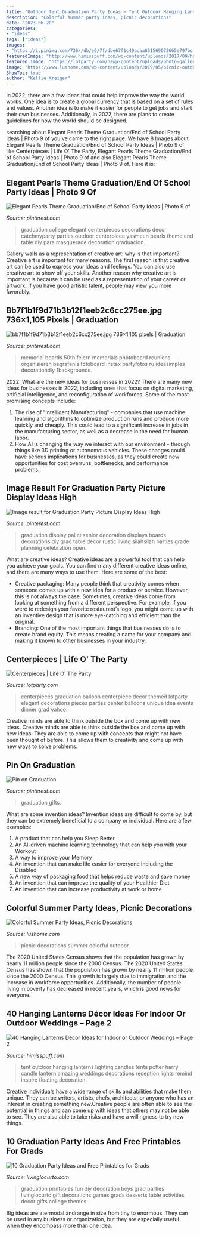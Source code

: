 ```yaml
---
title: "Outdoor Tent Graduation Party Ideas ~ Tent Outdoor Hanging Lanterns Lighting Candles Tents Potter Harry Candle Lantern Amazing Weddings Decorations Reception Lights Remind Inspire Floating Decoration"
description: "Colorful summer party ideas, picnic decorations"
date: "2023-06-20"
categories:
- "ideas"
tags: ["ideas"]
images:
- "https://i.pinimg.com/736x/db/e6/7f/dbe67f1c49acaa851569073665e797bc.jpg"
featuredImage: "http://www.himisspuff.com/wp-content/uploads/2017/09/hanging-lanterns-remind-me-of-the-floating-candles-in-the-Great-Hall.jpg"
featured_image: "https://lotparty.com/n/wp-content/uploads/photo-gallery/centerpiece-41.JPG"
image: "https://www.lushome.com/wp-content/uploads/2019/05/picnic-outdoor-decorations-summer-party-ideas-3.jpg"
ShowToc: true
author: "Kellie Kreiger"
---
```



In 2022, there are a few ideas that could help improve the way the world works. One idea is to create a global currency that is based on a set of rules and values. Another idea is to make it easier for people to get jobs and start their own businesses. Additionally, in 2022, there are plans to create guidelines for how the world should be designed.

	

		
searching about Elegant Pearls Theme Graduation/End of School Party Ideas | Photo 9 of you've came to the right page. We have 8 Images about Elegant Pearls Theme Graduation/End of School Party Ideas | Photo 9 of like Centerpieces | Life O&#039; The Party, Elegant Pearls Theme Graduation/End of School Party Ideas | Photo 9 of and also Elegant Pearls Theme Graduation/End of School Party Ideas | Photo 9 of. Here it is:
		
    
## Elegant Pearls Theme Graduation/End Of School Party Ideas | Photo 9 Of

<img loading=lazy src="https://i.pinimg.com/736x/c5/9f/07/c59f07b5a34e1f7481edf66058c89f1c.jpg" onerror="this.onerror=null;this.src='https://tse4.mm.bing.net/th?id=OIP.z7phlv_D0ttuksSPKoL0mgHaJ3&amp;pid=15.1';" alt="Elegant Pearls Theme Graduation/End of School Party Ideas | Photo 9 of">

_Source: pinterest.com_

>graduation college elegant centerpieces decorations decor catchmyparty parties outdoor centerpiece yasmeen pearls theme end table diy para masquerade decoration graduacion. 

	

Gallery walls as a representation of creative art: why is that important?
Creative art is important for many reasons. The first reason is that creative art can be used to express your ideas and feelings. You can also use creative art to show off your skills. Another reason why creative art is important is because it can be used as a representation of your career or artwork. If you have good artistic talent, people may view you more favorably.

    
## Bb7f1b1f9d71b3b12f1eeb2c6cc275ee.jpg 736×1,105 Pixels | Graduation

<img loading=lazy src="https://i.pinimg.com/736x/de/db/1e/dedb1e840e40aeaa6b257322b7da0985.jpg" onerror="this.onerror=null;this.src='https://tse4.mm.bing.net/th?id=OIP.bEMzBMC-Vfaa1N-eYA8F6AHaLH&amp;pid=15.1';" alt="bb7f1b1f9d71b3b12f1eeb2c6cc275ee.jpg 736×1,105 pixels | Graduation">

_Source: pinterest.com_

>memorial boards 50th feiern memorials photoboard reunions organisieren begrafenis fotoboard instax partyfotos ru ideasimples decorationdiy 1backgrounds. 

	

2022: What are the new ideas for businesses in 2022?
There are many new ideas for businesses in 2022, including ones that focus on digital marketing, artificial intelligence, and reconfiguration of workforces. Some of the most promising concepts include: 
1. The rise of "Intelligent Manufacturing" - companies that use machine learning and algorithms to optimize production runs and produce more quickly and cheaply. This could lead to a significant increase in jobs in the manufacturing sector, as well as a decrease in the need for human labor. 
2. How AI is changing the way we interact with our environment - through things like 3D printing or autonomous vehicles. These changes could have serious implications for businesses, as they could create new opportunities for cost overruns, bottlenecks, and performance problems. 

    
## Image Result For Graduation Party Picture Display Ideas High

<img loading=lazy src="https://i.pinimg.com/736x/db/e6/7f/dbe67f1c49acaa851569073665e797bc.jpg" onerror="this.onerror=null;this.src='https://tse2.mm.bing.net/th?id=OIP.k_PguSw2w_2HGE9s2oxcRgHaJ3&amp;pid=15.1';" alt="Image result for Graduation Party Picture Display Ideas High">

_Source: pinterest.com_

>graduation display pallet senior decoration displays boards decorations diy grad table decor rustic living silahsilah parties grade planning celebration open. 

	

What are creative ideas?
Creative ideas are a powerful tool that can help you achieve your goals. You can find many different creative ideas online, and there are many ways to use them. Here are some of the best:  
- Creative packaging: Many people think that creativity comes when someone comes up with a new idea for a product or service. However, this is not always the case. Sometimes, creative ideas come from looking at something from a different perspective. For example, if you were to redesign your favorite restaurant’s logo, you might come up with an inventive design that is more eye-catching and efficient than the original. 
- Branding: One of the most important things that businesses do is to create brand equity. This means creating a name for your company and making it known to other businesses in your industry.

    
## Centerpieces | Life O&#039; The Party

<img loading=lazy src="https://lotparty.com/n/wp-content/uploads/photo-gallery/centerpiece-41.JPG" onerror="this.onerror=null;this.src='https://tse1.mm.bing.net/th?id=OIP.hn9B7UFO-G3l7OqAz81_WwHaLH&amp;pid=15.1';" alt="Centerpieces | Life O&#039; The Party">

_Source: lotparty.com_

>centerpieces graduation balloon centerpiece decor themed lotparty elegant decorations pieces parties center balloons unique idea events dinner grad yahoo. 

	

Creative minds are able to think outside the box and come up with new ideas.
Creative minds are able to think outside the box and come up with new ideas. They are able to come up with concepts that might not have been thought of before. This allows them to creativity and come up with new ways to solve problems.

    
## Pin On Graduation

<img loading=lazy src="https://i.pinimg.com/736x/5b/81/42/5b8142c313c57a87a5d4673911568a16--best-graduation-gifts-grad-gifts.jpg" onerror="this.onerror=null;this.src='https://tse1.mm.bing.net/th?id=OIP.gBI48Yckw9whAz7KhpKycgHaJ4&amp;pid=15.1';" alt="Pin on Graduation">

_Source: pinterest.com_

>graduation gifts. 

	

What are some invention ideas?
Invention ideas are difficult to come by, but they can be extremely beneficial to a company or individual. Here are a few examples:
1. A product that can help you Sleep Better 
2. An AI-driven machine learning technology that can help you with your Workout 
3. A way to improve your Memory 
4. An invention that can make life easier for everyone including the Disabled 
5. A new way of packaging food that helps reduce waste and save money 
6. An invention that can improve the quality of your Healthier Diet 
7. An invention that can increase productivity at work or home 
    
## Colorful Summer Party Ideas, Picnic Decorations

<img loading=lazy src="https://www.lushome.com/wp-content/uploads/2019/05/picnic-outdoor-decorations-summer-party-ideas-3.jpg" onerror="this.onerror=null;this.src='https://tse1.mm.bing.net/th?id=OIP.kk2_3dwqErwalftsZzrLLwAAAA&amp;pid=15.1';" alt="Colorful Summer Party Ideas, Picnic Decorations">

_Source: lushome.com_

>picnic decorations summer colorful outdoor. 

	

The 2020 United States Census shows that the population has grown by nearly 11 million people since the 2000 Census.
The 2020 United States Census has shown that the population has grown by nearly 11 million people since the 2000 Census. This growth is largely due to immigration and the increase in workforce opportunities. Additionally, the number of people living in poverty has decreased in recent years, which is good news for everyone.

    
## 40 Hanging Lanterns Décor Ideas For Indoor Or Outdoor Weddings – Page 2

<img loading=lazy src="http://www.himisspuff.com/wp-content/uploads/2017/09/hanging-lanterns-remind-me-of-the-floating-candles-in-the-Great-Hall.jpg" onerror="this.onerror=null;this.src='https://tse3.mm.bing.net/th?id=OIP.5cMqGGRYEW8qglvwZWAgUgHaLH&amp;pid=15.1';" alt="40 Hanging Lanterns Décor Ideas for Indoor or Outdoor Weddings – Page 2">

_Source: himisspuff.com_

>tent outdoor hanging lanterns lighting candles tents potter harry candle lantern amazing weddings decorations reception lights remind inspire floating decoration. 

	

Creative individuals have a wide range of skills and abilities that make them unique. They can be writers, artists, chefs, architects, or anyone who has an interest in creating something new.Creative people are often able to see the potential in things and can come up with ideas that others may not be able to see. They are also able to take risks and have a willingness to try new things.

    
## 10 Graduation Party Ideas And Free Printables For Grads

<img loading=lazy src="https://www.livinglocurto.com/wp-content/uploads/2014/04/10-graduation-party-ideas.jpg" onerror="this.onerror=null;this.src='https://tse2.mm.bing.net/th?id=OIP.v7JWdH7r6S_M7C4k6ndmbgHaLH&amp;pid=15.1';" alt="10 Graduation Party Ideas and Free Printables for Grads">

_Source: livinglocurto.com_

>graduation printables fun diy decoration boys grad parties livinglocurto gift decorations games grads desserts table activities decor gifts college themes. 

	

Big ideas are atermodal andrange in size from tiny to enormous. They can be used in any business or organization, but they are especially useful when they encompass more than one idea. 

